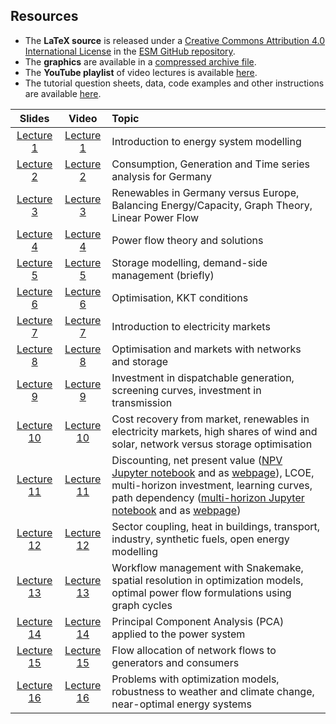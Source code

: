 
## Resources 

* The **LaTeX source** is released under a [Creative Commons Attribution 4.0 International License](http://creativecommons.org/licenses/by/4.0/) in the [ESM GitHub repository](https://github.com/nworbmot/esm-lectures).  
* The **graphics** are available in a [compressed archive file](https://nworbmot.org/courses/esm-2020/lectures/graphics.tar.gz).
* The **YouTube playlist** of video lectures is available [here](https://www.youtube.com/playlist?list=PL0hc3uclokfB-3_iijXyrdhc8R88jQCkd).
* The tutorial question sheets, data, code examples and other instructions are available [here](https://nbviewer.jupyter.org/github/pitmonticone/EnergySystemModelling/Tutorials).


| Slides | Video | Topic
| :-------------: | :-------------: |  :------------- | 
| [Lecture  1](https://nworbmot.org/courses/esm-2020/lectures/esm-lecture-1.pdf)  | [Lecture 1](https://youtu.be/TmDWflp8v2A) | Introduction to energy system modelling |
| [Lecture 2](https://nworbmot.org/courses/esm-2020/lectures/esm-lecture-2.pdf)   | [Lecture 2](https://youtu.be/Xs47Y9ELyAI) | Consumption, Generation and Time series analysis for Germany | 
[Lecture 3](https://nworbmot.org/courses/esm-2020/lectures/esm-lecture-3.pdf)   | [Lecture 3](https://youtu.be/9dDe31YKTzI) | Renewables in Germany versus Europe, Balancing Energy/Capacity, Graph Theory, Linear Power Flow |
| [Lecture 4](https://nworbmot.org/courses/esm-2020/lectures/esm-lecture-4.pdf)   | [Lecture 4](https://youtu.be/mtSvIszwu6s) | Power flow theory and solutions |
| [Lecture 5](https://nworbmot.org/courses/esm-2020/lectures/esm-lecture-5.pdf)   | [Lecture 5](https://youtu.be/4rEXW2gTXx8) | Storage modelling, demand-side management (briefly) |
| [Lecture 6](https://nworbmot.org/courses/esm-2020/lectures/esm-lecture-6.pdf)   | [Lecture 6](https://youtu.be/HfJFxyJqUp4) | Optimisation, KKT conditions |
| [Lecture 7](https://nworbmot.org/courses/esm-2020/lectures/esm-lecture-7.pdf)   | [Lecture 7](https://youtu.be/_e0-Y04mIK8) | Introduction to electricity markets |
| [Lecture 8](https://nworbmot.org/courses/esm-2020/lectures/esm-lecture-8.pdf)   | [Lecture 8](https://youtu.be/BxBgV2Mpqls) | Optimisation and markets with networks and storage |
| [Lecture 9](https://nworbmot.org/courses/esm-2020/lectures/esm-lecture-9.pdf)   | [Lecture 9](https://youtu.be/rWWuyRPjy1Y) | Investment in dispatchable generation, screening curves, investment in transmission |
| [Lecture 10](https://nworbmot.org/courses/esm-2020/lectures/esm-lecture-10.pdf)  | [Lecture 10](https://youtu.be/ionMeojBkp0) | Cost recovery from market, renewables in electricity markets, high shares of wind and solar, network versus storage optimisation |
| [Lecture 11](https://nworbmot.org/courses/esm-2020/lectures/esm-lecture-11.pdf)  | [Lecture 11](https://youtu.be/r_NaWRFyGs8) | Discounting, net present value ([NPV Jupyter notebook](https://nworbmot.org/courses/esm-2020/lectures/notebooks/NPV_examples.ipynb) and as [webpage](https://nworbmot.org/courses/esm-2020/lectures/notebooks/NPV_examples.html)), LCOE, multi-horizon investment, learning curves, path dependency ([multi-horizon Jupyter notebook](https://nworbmot.org/courses/esm-2020/lectures/notebooks/dynamic_investment.ipynb) and as [webpage](https://nworbmot.org/courses/esm-2020/lectures/notebooks/dynamic_investment.html)) |
| [Lecture 12](https://nworbmot.org/courses/esm-2020/lectures/esm-lecture-12.pdf)  | [Lecture 12](https://youtu.be/1ZSIUOnRlm4) | Sector coupling, heat in buildings, transport, industry, synthetic fuels, open energy modelling |
| [Lecture 13](https://nworbmot.org/courses/esm-2020/lectures/esm-lecture-13.pdf)  | [Lecture 13](https://youtu.be/1WU11bcaILk) | Workflow management with Snakemake, spatial resolution in optimization models, optimal power flow formulations using graph cycles |
| [Lecture 14](https://nworbmot.org/courses/esm-2020/lectures/esm-lecture-14.pdf)  | [Lecture 14](https://youtu.be/Hh2ed3wY_bk) | Principal Component Analysis (PCA) applied to the power system |
| [Lecture 15](https://nworbmot.org/courses/esm-2020/lectures/esm-lecture-15.pdf)  | [Lecture 15](https://youtu.be/p_tFZwahLEw) | Flow allocation of network flows to generators and consumers |
| [Lecture 16](https://nworbmot.org/courses/esm-2020/lectures/esm-lecture-16.pdf)  | [Lecture 16](https://youtu.be/Tt0qOhX0ZLI) | Problems with optimization models, robustness to weather and climate change, near-optimal energy systems |

